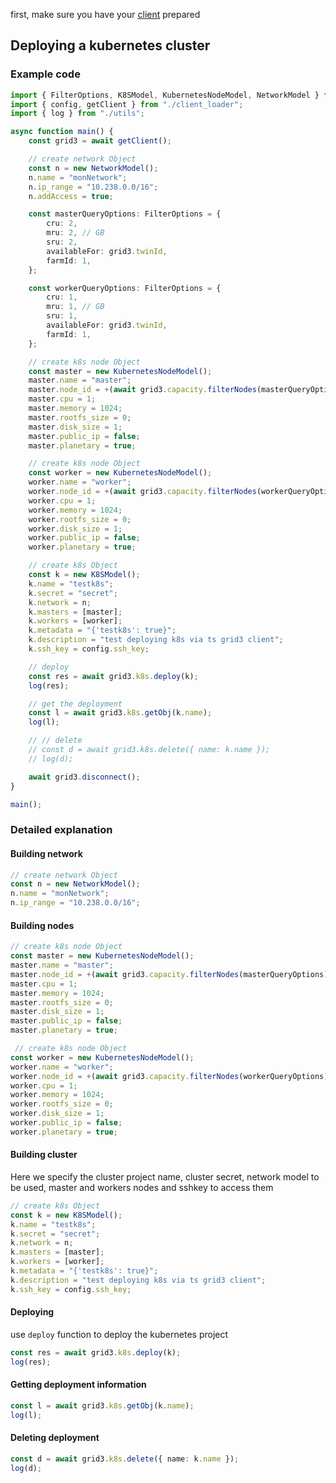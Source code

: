 first, make sure you have your [client](./grid3_javascript_loadclient.md) prepared

## Deploying a kubernetes cluster

### Example code

```ts
import { FilterOptions, K8SModel, KubernetesNodeModel, NetworkModel } from "../src";
import { config, getClient } from "./client_loader";
import { log } from "./utils";

async function main() {
    const grid3 = await getClient();

    // create network Object
    const n = new NetworkModel();
    n.name = "monNetwork";
    n.ip_range = "10.238.0.0/16";
    n.addAccess = true;

    const masterQueryOptions: FilterOptions = {
        cru: 2,
        mru: 2, // GB
        sru: 2,
        availableFor: grid3.twinId,
        farmId: 1,
    };

    const workerQueryOptions: FilterOptions = {
        cru: 1,
        mru: 1, // GB
        sru: 1,
        availableFor: grid3.twinId,
        farmId: 1,
    };

    // create k8s node Object
    const master = new KubernetesNodeModel();
    master.name = "master";
    master.node_id = +(await grid3.capacity.filterNodes(masterQueryOptions))[0].nodeId;
    master.cpu = 1;
    master.memory = 1024;
    master.rootfs_size = 0;
    master.disk_size = 1;
    master.public_ip = false;
    master.planetary = true;

    // create k8s node Object
    const worker = new KubernetesNodeModel();
    worker.name = "worker";
    worker.node_id = +(await grid3.capacity.filterNodes(workerQueryOptions))[0].nodeId;
    worker.cpu = 1;
    worker.memory = 1024;
    worker.rootfs_size = 0;
    worker.disk_size = 1;
    worker.public_ip = false;
    worker.planetary = true;

    // create k8s Object
    const k = new K8SModel();
    k.name = "testk8s";
    k.secret = "secret";
    k.network = n;
    k.masters = [master];
    k.workers = [worker];
    k.metadata = "{'testk8s': true}";
    k.description = "test deploying k8s via ts grid3 client";
    k.ssh_key = config.ssh_key;

    // deploy
    const res = await grid3.k8s.deploy(k);
    log(res);

    // get the deployment
    const l = await grid3.k8s.getObj(k.name);
    log(l);

    // // delete
    // const d = await grid3.k8s.delete({ name: k.name });
    // log(d);

    await grid3.disconnect();
}

main();
```

### Detailed explanation

#### Building network

```typescript
// create network Object
const n = new NetworkModel();
n.name = "monNetwork";
n.ip_range = "10.238.0.0/16";

```

#### Building nodes

```typescript
// create k8s node Object
const master = new KubernetesNodeModel();
master.name = "master";
master.node_id = +(await grid3.capacity.filterNodes(masterQueryOptions))[0].nodeId;
master.cpu = 1;
master.memory = 1024;
master.rootfs_size = 0;
master.disk_size = 1;
master.public_ip = false;
master.planetary = true;

 // create k8s node Object
const worker = new KubernetesNodeModel();
worker.name = "worker";
worker.node_id = +(await grid3.capacity.filterNodes(workerQueryOptions))[0].nodeId;
worker.cpu = 1;
worker.memory = 1024;
worker.rootfs_size = 0;
worker.disk_size = 1;
worker.public_ip = false;
worker.planetary = true;

```

#### Building cluster

Here we specify the cluster project name, cluster secret, network model to be used, master and workers nodes and sshkey to access them

```ts
// create k8s Object
const k = new K8SModel();
k.name = "testk8s";
k.secret = "secret";
k.network = n;
k.masters = [master];
k.workers = [worker];
k.metadata = "{'testk8s': true}";
k.description = "test deploying k8s via ts grid3 client";
k.ssh_key = config.ssh_key;
```

#### Deploying

use `deploy` function to deploy the kubernetes project

```ts
const res = await grid3.k8s.deploy(k);
log(res);
```

#### Getting deployment information

```ts
const l = await grid3.k8s.getObj(k.name);
log(l);
```

#### Deleting deployment

```ts
const d = await grid3.k8s.delete({ name: k.name });
log(d);
```
